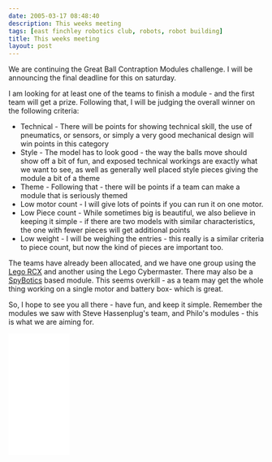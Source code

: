 ```yaml
---
date: 2005-03-17 08:48:40
description: This weeks meeting
tags: [east finchley robotics club, robots, robot building]
title: This weeks meeting
layout: post
---
```

We are continuing the Great Ball Contraption Modules challenge. I will be announcing the final deadline for this on saturday.

I am looking for at least one of the teams to finish a module - and the first team will get a prize. Following that, I will be judging the overall winner on the following criteria:

* Technical - There will be points for showing technical skill, the use of pneumatics, or sensors, or simply a very good mechanical design will win points in this category
* Style - The model has to look good - the way the balls move should show off a bit of fun, and exposed technical workings are exactly what we want to see, as well as generally well placed style pieces giving the module a bit of a theme
* Theme - Following that - there will be points if a team can make a module that is seriously themed
* Low motor count - I will give lots of points if you can run it on one motor.
* Low Piece count - While sometimes big is beautiful, we also believe in keeping it simple - if there are two models with similar characteristics, the one with fewer pieces will get additional points
* Low weight - I will be weighing the entries - this really is a similar criteria to piece count, but now the kind of pieces are important too.

The teams have already been allocated, and we have one group using the [Lego RCX](/wiki/rcx.html "The Lego RCX") and another using the Lego Cybermaster. There may also be a [SpyBotics](/wiki/spybotics.html "Lego Programmable robot kits") based module. This seems overkill - as a team may get the whole thing working on a single motor and battery box- which is great.

So, I hope to see you all there - have fun, and keep it simple. Remember the modules we saw with Steve Hassenplug's team, and Philo's modules - this is what we are aiming for.

<iframe style="width:120px;height:240px;" marginwidth="0" marginheight="0" scrolling="no" frameborder="0" src="//ws-eu.amazon-adsystem.com/widgets/q?ServiceVersion=20070822&OneJS=1&Operation=GetAdHtml&MarketPlace=GB&source=ss&ref=as_ss_li_til&ad_type=product_link&tracking_id=orionrobots-21&language=en_GB&marketplace=amazon&region=GB&placement=B082WD5YV9&asins=B082WD5YV9&linkId=beb70788ccaaea84a7820473034e4cd9&show_border=true&link_opens_in_new_window=true"></iframe>
